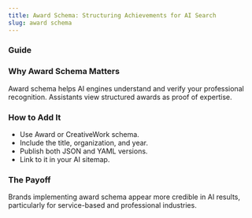 ```yaml
---
title: Award Schema: Structuring Achievements for AI Search
slug: award schema
---
```


### Guide
### Why Award Schema Matters
Award schema helps AI engines understand and verify your professional recognition. Assistants view structured awards as proof of expertise.

### How to Add It
- Use Award or CreativeWork schema.
- Include the title, organization, and year.
- Publish both JSON and YAML versions.
- Link to it in your AI sitemap.

### The Payoff
Brands implementing award schema appear more credible in AI results, particularly for service-based and professional industries.